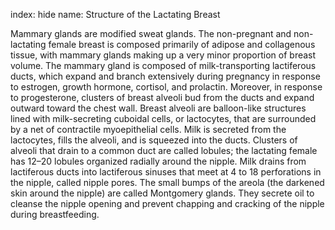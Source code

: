 index: hide
name: Structure of the Lactating Breast

Mammary glands are modified sweat glands. The non-pregnant and non-lactating female breast is composed primarily of adipose and collagenous tissue, with mammary glands making up a very minor proportion of breast volume. The mammary gland is composed of milk-transporting lactiferous ducts, which expand and branch extensively during pregnancy in response to estrogen, growth hormone, cortisol, and prolactin. Moreover, in response to progesterone, clusters of breast alveoli bud from the ducts and expand outward toward the chest wall. Breast alveoli are balloon-like structures lined with milk-secreting cuboidal cells, or lactocytes, that are surrounded by a net of contractile myoepithelial cells. Milk is secreted from the lactocytes, fills the alveoli, and is squeezed into the ducts. Clusters of alveoli that drain to a common duct are called lobules; the lactating female has 12–20 lobules organized radially around the nipple. Milk drains from lactiferous ducts into lactiferous sinuses that meet at 4 to 18 perforations in the nipple, called nipple pores. The small bumps of the areola (the darkened skin around the nipple) are called Montgomery glands. They secrete oil to cleanse the nipple opening and prevent chapping and cracking of the nipple during breastfeeding.
